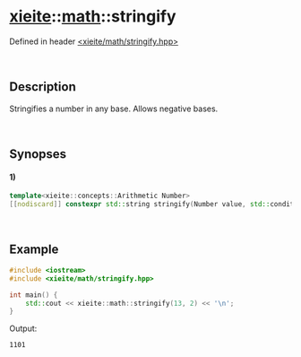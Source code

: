 # [xieite](../../xieite.md)\:\:[math](../../math.md)\:\:stringify
Defined in header [<xieite/math/stringify.hpp>](../../../include/xieite/math/stringify.hpp)

&nbsp;

## Description
Stringifies a number in any base. Allows negative bases.

&nbsp;

## Synopses
#### 1)
```cpp
template<xieite::concepts::Arithmetic Number>
[[nodiscard]] constexpr std::string stringify(Number value, std::conditional_t<std::integral<Number>, Number, std::make_signed_t<std::size_t>> radix = 10, std::string_view digits = "0123456789ABCDEFGHIJKLMNOPQRSTUVWXYZabcdefghijklmnopqrstuvwxyz", char negativeSign = '-', char decimalPoint = '.') noexcept;
```

&nbsp;

## Example
```cpp
#include <iostream>
#include <xieite/math/stringify.hpp>

int main() {
    std::cout << xieite::math::stringify(13, 2) << '\n';
}
```
Output:
```
1101
```
